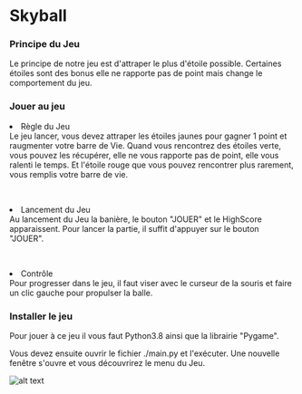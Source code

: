 # Skyball
<h3>Principe du Jeu</h3>
Le principe de notre jeu est d'attraper le plus d'étoile possible. Certaines étoiles sont
des bonus elle ne rapporte pas de point mais change le comportement du jeu. 

<h3>Jouer au jeu</h3>

<li> Règle du Jeu</li>
Le jeu lancer, vous devez attraper les étoiles jaunes pour gagner 1 point et raugmenter 
votre barre de Vie. Quand vous rencontrez des étoiles verte, vous pouvez les récupérer, elle 
ne vous rapporte pas de point, elle vous ralenti le temps. Et l'étoile rouge que vous pouvez 
rencontrer plus rarement, vous remplis votre barre de vie. 


</br><li>Lancement du Jeu</li>
Au lancement du Jeu la banière, le bouton "JOUER" et le HighScore apparaissent. 
Pour lancer la partie, il suffit d'appuyer sur le bouton "JOUER".

</br><li>Contrôle</li>
Pour progresser dans le jeu, il faut viser avec le curseur de la souris et faire un clic gauche 
pour propulser la balle.

<h3>Installer le jeu</h3>
Pour jouer à ce jeu il vous faut Python3.8 ainsi que la librairie "Pygame". 

Vous devez ensuite ouvrir le fichier ./main.py et l'exécuter. Une nouvelle fenêtre s'ouvre
et vous découvrirez le menu du Jeu.

![alt text](http://url/to/img.png)
